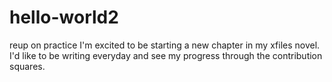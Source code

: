 # hello-world2
reup on practice
I'm excited to be starting a new chapter in my xfiles novel.
I'd like to be writing everyday and see my progress through the contribution squares.
